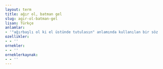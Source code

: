 ```yaml
---
layout: term
title: ağır ol, batman gel
slug: agir-ol-batman-gel
lisan: Türkçe
anlamlar:
- '"ağırbaşlı ol ki el üstünde tutulasın" anlamında kullanılan bir söz'
ozellikler:
- - ''
ornekler:
- - ''
orneklerkaynak:
- - ''
---
```

